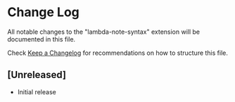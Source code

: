 # Change Log

All notable changes to the "lambda-note-syntax" extension will be documented in this file.

Check [Keep a Changelog](http://keepachangelog.com/) for recommendations on how to structure this file.

## [Unreleased]

- Initial release